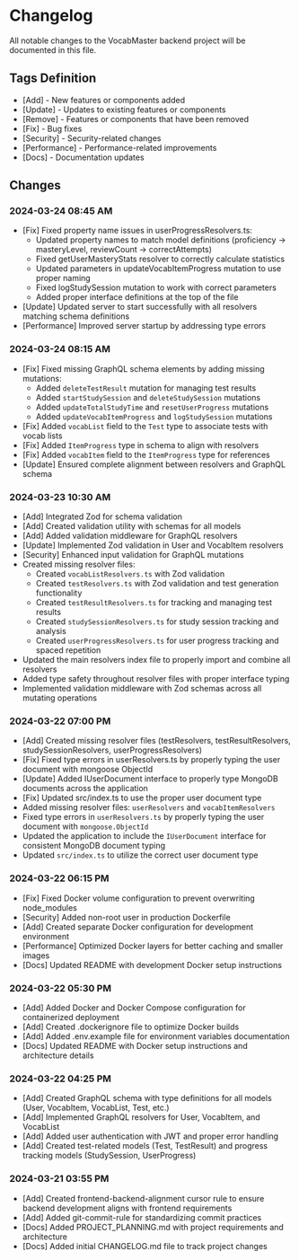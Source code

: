 # Changelog

All notable changes to the VocabMaster backend project will be documented in this file.

## Tags Definition
- [Add] - New features or components added
- [Update] - Updates to existing features or components
- [Remove] - Features or components that have been removed
- [Fix] - Bug fixes
- [Security] - Security-related changes
- [Performance] - Performance-related improvements
- [Docs] - Documentation updates

## Changes

### 2024-03-24 08:45 AM
- [Fix] Fixed property name issues in userProgressResolvers.ts:
  - Updated property names to match model definitions (proficiency → masteryLevel, reviewCount → correctAttempts)
  - Fixed getUserMasteryStats resolver to correctly calculate statistics
  - Updated parameters in updateVocabItemProgress mutation to use proper naming
  - Fixed logStudySession mutation to work with correct parameters
  - Added proper interface definitions at the top of the file
- [Update] Updated server to start successfully with all resolvers matching schema definitions
- [Performance] Improved server startup by addressing type errors

### 2024-03-24 08:15 AM
- [Fix] Fixed missing GraphQL schema elements by adding missing mutations:
  - Added `deleteTestResult` mutation for managing test results
  - Added `startStudySession` and `deleteStudySession` mutations
  - Added `updateTotalStudyTime` and `resetUserProgress` mutations
  - Added `updateVocabItemProgress` and `logStudySession` mutations
- [Fix] Added `vocabList` field to the `Test` type to associate tests with vocab lists
- [Fix] Added `ItemProgress` type in schema to align with resolvers
- [Fix] Added `vocabItem` field to the `ItemProgress` type for references
- [Update] Ensured complete alignment between resolvers and GraphQL schema

### 2024-03-23 10:30 AM
- [Add] Integrated Zod for schema validation
- [Add] Created validation utility with schemas for all models
- [Add] Added validation middleware for GraphQL resolvers
- [Update] Implemented Zod validation in User and VocabItem resolvers
- [Security] Enhanced input validation for GraphQL mutations
- Created missing resolver files:
  - Created `vocabListResolvers.ts` with Zod validation
  - Created `testResolvers.ts` with Zod validation and test generation functionality
  - Created `testResultResolvers.ts` for tracking and managing test results
  - Created `studySessionResolvers.ts` for study session tracking and analysis
  - Created `userProgressResolvers.ts` for user progress tracking and spaced repetition
- Updated the main resolvers index file to properly import and combine all resolvers
- Added type safety throughout resolver files with proper interface typing
- Implemented validation middleware with Zod schemas across all mutating operations

### 2024-03-22 07:00 PM
- [Add] Created missing resolver files (testResolvers, testResultResolvers, studySessionResolvers, userProgressResolvers)
- [Fix] Fixed type errors in userResolvers.ts by properly typing the user document with mongoose ObjectId
- [Update] Added IUserDocument interface to properly type MongoDB documents across the application
- [Fix] Updated src/index.ts to use the proper user document type
- Added missing resolver files: `userResolvers` and `vocabItemResolvers`
- Fixed type errors in `userResolvers.ts` by properly typing the user document with `mongoose.ObjectId`
- Updated the application to include the `IUserDocument` interface for consistent MongoDB document typing
- Updated `src/index.ts` to utilize the correct user document type

### 2024-03-22 06:15 PM
- [Fix] Fixed Docker volume configuration to prevent overwriting node_modules
- [Security] Added non-root user in production Dockerfile
- [Add] Created separate Docker configuration for development environment
- [Performance] Optimized Docker layers for better caching and smaller images
- [Docs] Updated README with development Docker setup instructions

### 2024-03-22 05:30 PM
- [Add] Added Docker and Docker Compose configuration for containerized deployment
- [Add] Created .dockerignore file to optimize Docker builds
- [Add] Added .env.example file for environment variables documentation
- [Docs] Updated README with Docker setup instructions and architecture details

### 2024-03-22 04:25 PM
- [Add] Created GraphQL schema with type definitions for all models (User, VocabItem, VocabList, Test, etc.)
- [Add] Implemented GraphQL resolvers for User, VocabItem, and VocabList
- [Add] Added user authentication with JWT and proper error handling
- [Add] Created test-related models (Test, TestResult) and progress tracking models (StudySession, UserProgress)

### 2024-03-21 03:55 PM
- [Add] Created frontend-backend-alignment cursor rule to ensure backend development aligns with frontend requirements
- [Add] Added git-commit-rule for standardizing commit practices
- [Docs] Added PROJECT_PLANNING.md with project requirements and architecture
- [Docs] Added initial CHANGELOG.md file to track project changes 